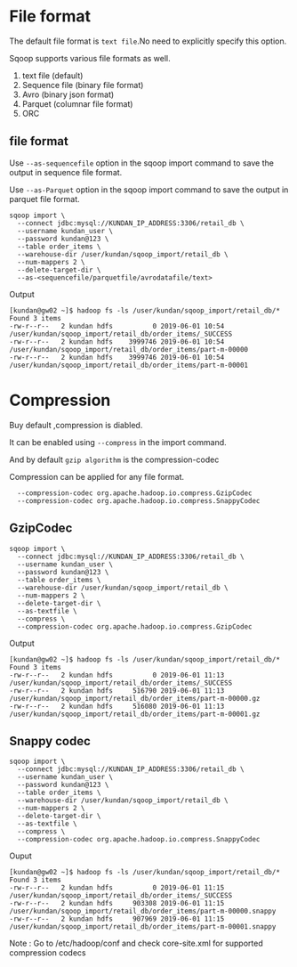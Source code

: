 # File format
The default file format is `text file`.No need to explicitly specify this option.

Sqoop supports various file formats as well.

1. text file (default)
2. Sequence file (binary file format)
3. Avro (binary json format)
4. Parquet (columnar file format)
5. ORC


## file format
Use `--as-sequencefile` option in the sqoop import command to save the output in sequence file format.

Use `--as-Parquet` option in the sqoop import command to save the output in parquet file format.

```
sqoop import \
  --connect jdbc:mysql://KUNDAN_IP_ADDRESS:3306/retail_db \
  --username kundan_user \
  --password kundan@123 \
  --table order_items \
  --warehouse-dir /user/kundan/sqoop_import/retail_db \
  --num-mappers 2 \
  --delete-target-dir \
  --as-<sequencefile/parquetfile/avrodatafile/text>
```
Output
```
[kundan@gw02 ~]$ hadoop fs -ls /user/kundan/sqoop_import/retail_db/*
Found 3 items
-rw-r--r--   2 kundan hdfs          0 2019-06-01 10:54 /user/kundan/sqoop_import/retail_db/order_items/_SUCCESS
-rw-r--r--   2 kundan hdfs    3999746 2019-06-01 10:54 /user/kundan/sqoop_import/retail_db/order_items/part-m-00000
-rw-r--r--   2 kundan hdfs    3999746 2019-06-01 10:54 /user/kundan/sqoop_import/retail_db/order_items/part-m-00001

```

# Compression
Buy default ,compression is diabled.

It can be enabled using `--compress` in the import command.

And by default `gzip algorithm` is the compression-codec

Compression can be applied for any file format.

```
  --compression-codec org.apache.hadoop.io.compress.GzipCodec
  --compression-codec org.apache.hadoop.io.compress.SnappyCodec
```

## GzipCodec
```
sqoop import \
  --connect jdbc:mysql://KUNDAN_IP_ADDRESS:3306/retail_db \
  --username kundan_user \
  --password kundan@123 \
  --table order_items \
  --warehouse-dir /user/kundan/sqoop_import/retail_db \
  --num-mappers 2 \
  --delete-target-dir \
  --as-textfile \
  --compress \
  --compression-codec org.apache.hadoop.io.compress.GzipCodec
```
Output
```
[kundan@gw02 ~]$ hadoop fs -ls /user/kundan/sqoop_import/retail_db/*
Found 3 items
-rw-r--r--   2 kundan hdfs          0 2019-06-01 11:13 /user/kundan/sqoop_import/retail_db/order_items/_SUCCESS
-rw-r--r--   2 kundan hdfs     516790 2019-06-01 11:13 /user/kundan/sqoop_import/retail_db/order_items/part-m-00000.gz
-rw-r--r--   2 kundan hdfs     516080 2019-06-01 11:13 /user/kundan/sqoop_import/retail_db/order_items/part-m-00001.gz
```

## Snappy codec
```
sqoop import \
  --connect jdbc:mysql://KUNDAN_IP_ADDRESS:3306/retail_db \
  --username kundan_user \
  --password kundan@123 \
  --table order_items \
  --warehouse-dir /user/kundan/sqoop_import/retail_db \
  --num-mappers 2 \
  --delete-target-dir \
  --as-textfile \
  --compress \
  --compression-codec org.apache.hadoop.io.compress.SnappyCodec
```
Ouput
```
[kundan@gw02 ~]$ hadoop fs -ls /user/kundan/sqoop_import/retail_db/*
Found 3 items
-rw-r--r--   2 kundan hdfs          0 2019-06-01 11:15 /user/kundan/sqoop_import/retail_db/order_items/_SUCCESS
-rw-r--r--   2 kundan hdfs     903308 2019-06-01 11:15 /user/kundan/sqoop_import/retail_db/order_items/part-m-00000.snappy
-rw-r--r--   2 kundan hdfs     907969 2019-06-01 11:15 /user/kundan/sqoop_import/retail_db/order_items/part-m-00001.snappy
```
Note : Go to /etc/hadoop/conf and check core-site.xml for supported compression codecs